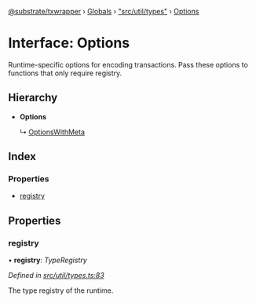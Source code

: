 [@substrate/txwrapper](../README.md) › [Globals](../globals.md) › ["src/util/types"](../modules/_src_util_types_.md) › [Options](_src_util_types_.options.md)

# Interface: Options

Runtime-specific options for encoding transactions. Pass these options to
functions that only require registry.

## Hierarchy

* **Options**

  ↳ [OptionsWithMeta](_src_util_types_.optionswithmeta.md)

## Index

### Properties

* [registry](_src_util_types_.options.md#registry)

## Properties

###  registry

• **registry**: *TypeRegistry*

*Defined in [src/util/types.ts:83](https://github.com/paritytech/txwrapper/blob/f7acf81/src/util/types.ts#L83)*

The type registry of the runtime.
